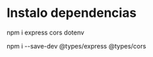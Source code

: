 # Instalo dependencias

  npm i express cors dotenv

  npm i --save-dev @types/express @types/cors

  